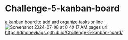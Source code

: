 # Challenge-5-kanban-board
a kanban board to add and organize tasks online
![Screenshot 2024-07-08 at 8 49 17 AM](https://github.com/dmoneybags/Challenge-5-kanban-board/assets/86892271/3e660a5d-9f06-4a87-b404-d0007f2a07be)
pages url: https://dmoneybags.github.io/Challenge-5-kanban-board/
